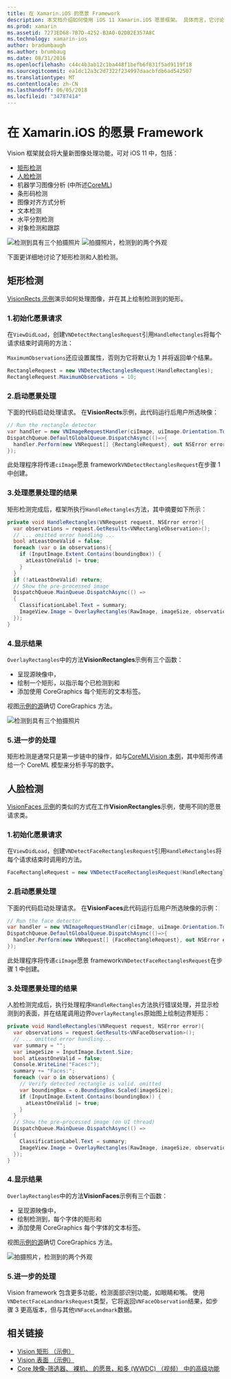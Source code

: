 ```yaml
---
title: 在 Xamarin.iOS 的愿景 Framework
description: 本文档介绍如何使用 iOS 11 Xamarin.iOS 愿景框架。 具体而言，它讨论矩形检测时，会面临检测。
ms.prod: xamarin
ms.assetid: 7273ED68-7B7D-4252-B3A0-02DB2E357A8C
ms.technology: xamarin-ios
author: bradumbaugh
ms.author: brumbaug
ms.date: 08/31/2016
ms.openlocfilehash: c44c4b3ab12c1ba448f1befb6f831f5ad9119f18
ms.sourcegitcommit: ea1dc12a3c2d7322f234997daacbfdb6ad542507
ms.translationtype: MT
ms.contentlocale: zh-CN
ms.lasthandoff: 06/05/2018
ms.locfileid: "34787414"
---
```

# <a name="vision-framework-in-xamarinios"></a>在 Xamarin.iOS 的愿景 Framework

Vision 框架就会将大量新图像处理功能，可对 iOS 11 中，包括：

- [矩形检测](#rectangles)
- [人脸检测](#faces)
- 机器学习图像分析 (中所述[CoreML](~/ios/platform/introduction-to-ios11/coreml.md))
- 条形码检测
- 图像对齐方式分析
- 文本检测
- 水平分割检测
- 对象检测和跟踪

![检测到具有三个拍摄照片](vision-images/found-rectangles-tiny.png) ![拍摄照片，检测到的两个外观](vision-images/xamarin-home-faces-tiny.png)

下面更详细地讨论了矩形检测和人脸检测。

<a name="rectangles" />

## <a name="rectangle-detection"></a>矩形检测

[VisionRects 示例](https://developer.xamarin.com/samples/monotouch/ios11/VisionRectangles/)演示如何处理图像，并在其上绘制检测到的矩形。

### <a name="1-initialize-the-vision-request"></a>1.初始化愿景请求

在`ViewDidLoad`，创建`VNDetectRectanglesRequest`引用`HandleRectangles`将每个请求结束时调用的方法：

`MaximumObservations`还应设置属性，否则为它将默认为 1 并将返回单个结果。

```csharp
RectangleRequest = new VNDetectRectanglesRequest(HandleRectangles);
RectangleRequest.MaximumObservations = 10;
```

### <a name="2-start-the-vision-processing"></a>2.启动愿景处理

下面的代码启动处理请求。 在**VisionRects**示例，此代码运行后用户所选映像：

```csharp
// Run the rectangle detector
var handler = new VNImageRequestHandler(ciImage, uiImage.Orientation.ToCGImagePropertyOrientation(), new VNImageOptions());
DispatchQueue.DefaultGlobalQueue.DispatchAsync(()=>{
  handler.Perform(new VNRequest[] {RectangleRequest}, out NSError error);
});
```

此处理程序将传递`ciImage`愿景 framework`VNDetectRectanglesRequest`在步骤 1 中创建。

### <a name="3-handle-the-results-of-vision-processing"></a>3.处理愿景处理的结果

矩形检测完成后，框架所执行`HandleRectangles`方法，其中摘要如下所示：

```csharp
private void HandleRectangles(VNRequest request, NSError error){
  var observations = request.GetResults<VNRectangleObservation>();
  // ... omitted error handling ...
  bool atLeastOneValid = false;
  foreach (var o in observations){
    if (InputImage.Extent.Contains(boundingBox)) {
      atLeastOneValid |= true;
    }
  }
  if (!atLeastOneValid) return;
  // Show the pre-processed image
  DispatchQueue.MainQueue.DispatchAsync(() =>
  {
    ClassificationLabel.Text = summary;
    ImageView.Image = OverlayRectangles(RawImage, imageSize, observations);
  });
}
```

### <a name="4-display-the-results"></a>4.显示结果

`OverlayRectangles`中的方法**VisionRectangles**示例有三个函数：

- 呈现源映像中，
- 绘制一个矩形，以指示每个已检测到和
- 添加使用 CoreGraphics 每个矩形的文本标签。

视图[示例的源](https://developer.xamarin.com/samples/monotouch/ios11/VisionRectangles/)确切 CoreGraphics 方法。

![检测到具有三个拍摄照片](vision-images/found-rectangles-phone-sml.png)

### <a name="5-further-processing"></a>5.进一步的处理

矩形检测是通常只是第一步链中的操作，如与[CoreMLVision 本例](~/ios/platform/introduction-to-ios11/coreml.md#coremlvision)，其中矩形传递给一个 CoreML 模型来分析手写的数字。


<a name="faces" />

## <a name="face-detection"></a>人脸检测

[VisionFaces 示例](https://developer.xamarin.com/samples/monotouch/ios11/VisionFaces/)的类似的方式在工作**VisionRectangles**示例，使用不同的愿景请求类。

### <a name="1-initialize-the-vision-request"></a>1.初始化愿景请求

在`ViewDidLoad`，创建`VNDetectFaceRectanglesRequest`引用`HandleRectangles`将每个请求结束时调用的方法。

```csharp
FaceRectangleRequest = new VNDetectFaceRectanglesRequest(HandleRectangles);
```

### <a name="2-start-the-vision-processing"></a>2.启动愿景处理

下面的代码启动处理请求。 在**VisionFaces**此代码运行后用户所选映像的示例：

```csharp
// Run the face detector
var handler = new VNImageRequestHandler(ciImage, uiImage.Orientation.ToCGImagePropertyOrientation(), new VNImageOptions());
DispatchQueue.DefaultGlobalQueue.DispatchAsync(()=>{
  handler.Perform(new VNRequest[] {FaceRectangleRequest}, out NSError error);
});
```

此处理程序将传递`ciImage`愿景 framework`VNDetectFaceRectanglesRequest`在步骤 1 中创建。

### <a name="3-handle-the-results-of-vision-processing"></a>3.处理愿景处理的结果

人脸检测完成后，执行处理程序`HandleRectangles`方法执行错误处理，并显示检测到的表面，并在结尾调用边界`OverlayRectangles`原始图上绘制边界矩形：

```csharp
private void HandleRectangles(VNRequest request, NSError error){
  var observations = request.GetResults<VNFaceObservation>();
  // ... omitted error handling...
  var summary = "";
  var imageSize = InputImage.Extent.Size;
  bool atLeastOneValid = false;
  Console.WriteLine("Faces:");
  summary += "Faces:";
  foreach (var o in observations) {
    // Verify detected rectangle is valid. omitted
    var boundingBox = o.BoundingBox.Scaled(imageSize);
    if (InputImage.Extent.Contains(boundingBox)) {
      atLeastOneValid |= true;
    }
  }
  // Show the pre-processed image (on UI thread)
  DispatchQueue.MainQueue.DispatchAsync(() =>
  {
    ClassificationLabel.Text = summary;
    ImageView.Image = OverlayRectangles(RawImage, imageSize, observations);
  });
}
```

### <a name="4-display-the-results"></a>4.显示结果

`OverlayRectangles`中的方法**VisionFaces**示例有三个函数：

- 呈现源映像中，
- 绘制检测到，每个字体的矩形和
- 添加使用 CoreGraphics 每个字体的文本标签。

视图[示例的源](https://developer.xamarin.com/samples/monotouch/ios11/VisionFaces/)确切 CoreGraphics 方法。

![拍摄照片，检测到的两个外观](vision-images/found-faces-phone-sml.png)

### <a name="5-further-processing"></a>5.进一步的处理

Vision framework 包含更多功能，检测面部识别功能，如眼睛和嘴。 使用`VNDetectFaceLandmarksRequest`类型，它将返回`VNFaceObservation`结果，如步骤 3 更高版本，但与其他`VNFaceLandmark`数据。


## <a name="related-links"></a>相关链接

- [Vision 矩形 （示例）](https://developer.xamarin.com/samples/monotouch/ios11/VisionRectangles/)
- [Vision 表面 （示例）](https://developer.xamarin.com/samples/monotouch/ios11/VisionFaces/)
- [Core 映像-筛选器、 裸机、 的愿景，和多 (WWDC) （视频） 中的高级功能](https://developer.apple.com/videos/play/wwdc2017/510/)

